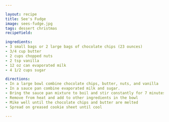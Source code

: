 ```yaml
---

layout: recipe
title: See's Fudge
image: sees-fudge.jpg
tags: dessert christmas 
recipeYield: 

ingredients: 
- 3 small bags or 2 large bags of chocolate chips (23 ounces)
- 3/4 cup butter
- 2 cups chopped nuts
- 2 tsp vanilla
- 12 oz can evaporated milk
- 4 1/2 cups sugar

directions: 
- In a large bowl combine chocolate chips, butter, nuts, and vanilla
- In a sauce pan combine evaporated milk and sugar.
- Bring the sauce pan mixture to boil and stir constantly for 7 minutes
- Remove from heat and add to other ingredients in the bowl
- Mike well until the chocolate chips and butter are melted
- Spread on greased cookie sheet until cool

---
```


